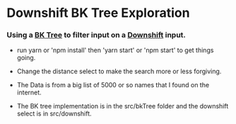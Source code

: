 # Downshift BK Tree Exploration

### Using a [BK Tree](https://signal-to-noise.xyz/post/bk-tree/) to filter input on a [Downshift](https://github.com/paypal/downshift) input.

* run yarn or 'npm install' then 'yarn start' or 'npm start' to get things going.

* Change the distance select to make the search more or less forgiving.

* The Data is from a big list of 5000 or so names that I found on the internet. 

* The BK tree implementation is in the src/bkTree folder and the downshift select is in src/downshift.